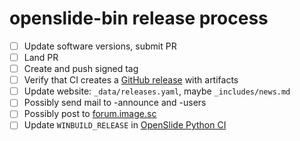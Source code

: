 # openslide-bin release process

- [ ] Update software versions, submit PR
- [ ] Land PR
- [ ] Create and push signed tag
- [ ] Verify that CI creates a [GitHub release](https://github.com/openslide/openslide-bin/releases/) with artifacts
- [ ] Update website: `_data/releases.yaml`, maybe `_includes/news.md`
- [ ] Possibly send mail to -announce and -users
- [ ] Possibly post to [forum.image.sc](https://forum.image.sc/c/announcements/10)
- [ ] Update `WINBUILD_RELEASE` in [OpenSlide Python CI](https://github.com/openslide/openslide-python/blob/main/.github/workflows/python.yml)
